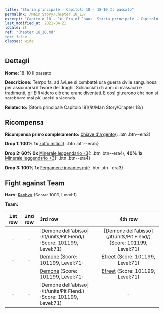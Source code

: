 ```yaml
---
title: "Storia principale - Capitolo 18 - 18-10 Il passato"
permalink: /Main Story/Chapter 18_10/
excerpt: "Capitolo 18 - 10. Era of Chaos  Storia principale - Capitolo 18_10. 18-10 Il passato"
last_modified_at: 2021-04-21
locale: it
ref: "Chapter 18_10.md"
toc: false
classes: wide
---
```


## Dettagli

 **Nome:** 18-10 Il passato

 **Descrizione:** Tempo fa, ad AvLee si combatté una guerra civile sanguinosa per assicurarsi il favore dei draghi. Schiacciati da anni di massacri e tradimenti, gli Elfi videro ciò che erano diventati. E così giurarono che non si sarebbero mai più uccisi a vicenda.

 **Related to:** [Storia principale Capitolo 18](/it/Main Story/Chapter 18/)

## Ricompensa

 **Ricompensa primo completamento:** [Chiave d'argento](/it/Items/con_693/){: .btn .btn--era3}

 **Drop 1:** **100% 1x** [Zolfo mitico](/it/Items/mat_64/){: .btn .btn--era5}

 **Drop 2:** **60% 0x** [Minerale leggendario +3](/it/Items/mat_54/){: .btn .btn--era4}, **40% 1x** [Minerale leggendario +3](/it/Items/mat_54/){: .btn .btn--era4}

 **Drop 3:** **100% 1x** [Pergamene incantesimi](/it/Items/con_694/){: .btn .btn--era3}


## Fight against Team
 **Hero:** [Rashka](/it/heroes/Rashka/) (Score: 1000, Level:1)

 **Team:**


  | 1st row | 2nd row | 3rd row | 4th row |
  |:----:|:----:|:----|:----:|
  | - | - | [Demone dell'abisso](/it/units/Pit Fiend/) (Score: 101199, Level:71)  | [Demone dell'abisso](/it/units/Pit Fiend/) (Score: 101199, Level:71)  |
  | - | - | [Demone](/it/units/Demon/) (Score: 101199, Level:71)  | [Efreet](/it/units/Efreeti/) (Score: 101199, Level:71)  |
  | - | - | [Demone](/it/units/Demon/) (Score: 101199, Level:71)  | [Efreet](/it/units/Efreeti/) (Score: 101199, Level:71)  |
  | - | - | [Demone dell'abisso](/it/units/Pit Fiend/) (Score: 101199, Level:71)  | - |


